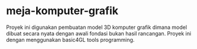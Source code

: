 # meja-komputer-grafik
Proyek ini digunakan pembuatan model 3D komputer grafik dimana model dibuat secara nyata dengan awali fondasi bukan hasil rancangan. Proyek ini dengan menggunakan basic4GL tools programming.
